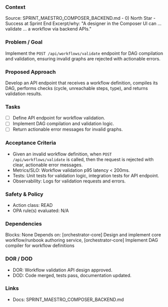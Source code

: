 ### Context
Source: SPRINT_MAESTRO_COMPOSER_BACKEND.md - 0) North Star - Success at Sprint End
Excerpt/why: "A designer in the Composer UI can ... validate ... a workflow via backend APIs."

### Problem / Goal
Implement the `POST /api/workflows/validate` endpoint for DAG compilation and validation, ensuring invalid graphs are rejected with actionable errors.

### Proposed Approach
Develop an API endpoint that receives a workflow definition, compiles its DAG, performs checks (cycle, unreachable steps, type), and returns validation results.

### Tasks
- [ ] Define API endpoint for workflow validation.
- [ ] Implement DAG compilation and validation logic.
- [ ] Return actionable error messages for invalid graphs.

### Acceptance Criteria
- Given an invalid workflow definition, when `POST /api/workflows/validate` is called, then the request is rejected with clear, actionable error messages.
- Metrics/SLO: Workflow validation p95 latency < 200ms.
- Tests: Unit tests for validation logic, integration tests for API endpoint.
- Observability: Logs for validation requests and errors.

### Safety & Policy
- Action class: READ
- OPA rule(s) evaluated: N/A

### Dependencies
Blocks: None
Depends on: [orchestrator-core] Design and implement core workflow/runbook authoring service, [orchestrator-core] Implement DAG compiler for workflow definitions

### DOR / DOD
- DOR: Workflow validation API design approved.
- DOD: Code merged, tests pass, documentation updated.

### Links
- Docs: SPRINT_MAESTRO_COMPOSER_BACKEND.md
